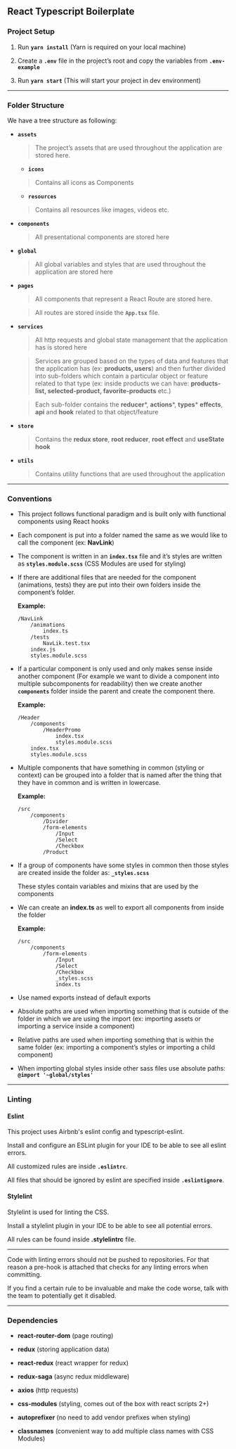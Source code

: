 ## React Typescript Boilerplate

### Project Setup

1. Run **`yarn install`** (Yarn is required on your local machine)

1. Create a **`.env`** file in the project’s root and copy the variables from **`.env-example`**

1. Run **`yarn start`** (This will start your project in dev environment)

---

### Folder Structure

We have a tree structure as following:

- **`assets`**
    > The project’s assets that are used throughout the application are stored here.

    - **`icons`**
    > Contains all icons as Components

    - **`resources`**
    > Contains all resources like images, videos etc.

- **`components`**
    > All presentational components are stored here

- **`global`**
    > All global variables and styles that are used throughout the application are stored here

- **`pages`**
    > All components that represent a React Route are stored here.
    
    > All routes are stored inside the **`App.tsx`** file.

- **`services`**
    > All http requests and global state management that the application has is stored here
    
    > Services are grouped based on the types of data and features that the application has (ex: **products, users**) and then further divided into sub-folders which contain a particular object or feature related to that type (ex: inside products we can have: **products-list, selected-product, favorite-products** etc.)
     
    > Each sub-folder contains the **reducer***, **actions***, **types*** **effects**, **api** and **hook** related to that object/feature

- **`store`**
    > Contains the **redux store**, **root reducer**, **root effect** and **useState hook**

- **`utils`**
    > Contains utility functions that are used throughout the application

---

### Conventions

- This project follows functional paradigm and is built only with functional components using React hooks

- Each component is put into a folder named the same as we would like to call the component (ex: **NavLink**)

- The component is written in an **`index.tsx`** file and it’s styles are written as **`styles.module.scss`** (CSS Modules are used for styling)

- If there are additional files that are needed for the component (animations, tests) they are put into their own folders inside the component’s folder.

    **Example:**
    ```
    /NavLink
        /animations
            index.ts
        /tests
            NavLik.test.tsx
        index.js
        styles.module.scss
    ```

- If a particular component is only used and only makes sense inside another component (For example we want to divide a component into multiple subcomponents for readability) then we create another **`components`** folder inside the parent and create the component there.

    **Example:**
    ```
    /Header
        /components
            /HeaderPromo
                index.tsx
                styles.module.scss
        index.tsx
        styles.module.scss
    ```

- Multiple components that have something in common (styling or context) can be grouped into a folder that is named after the thing that they have in common and is written in lowercase.

    **Example:**
    ```
    /src
        /components
            /Divider
            /form-elements
                /Input
                /Select
                /Checkbox
            /Product
    ```

- If a group of components have some styles in common then those styles are created inside the folder as: **`_styles.scss`**

    These styles contain variables and mixins that are used by the components
    
- We can create an **index.ts** as well to export all components from inside the folder

    **Example:**
    ```
    /src
        /components
            /form-elements
                /Input
                /Select
                /Checkbox
                _styles.scss
                index.ts
    ```

- Use named exports instead of default exports

- Absolute paths are used when importing something that is outside of the folder in which we are using the import (ex: importing assets or importing a service inside a component)

- Relative paths are used when importing something that is within the same folder (ex: importing a component’s styles or importing a child component)

- When importing global styles inside other sass files use absolute paths: **`@import '~global/styles'`**

---

### Linting

#### Eslint

This project uses Airbnb's eslint config and typescript-eslint.

Install and configure an ESLint plugin for your IDE to be able to see all eslint errors.

All customized rules are inside **`.eslintrc`**.

All files that should be ignored by eslint are specified inside **`.eslintignore`**.

#### Stylelint

Stylelint is used for linting the CSS.

Install a stylelint plugin in your IDE to be able to see all potential errors.

All rules can be found inside **.stylelintrc** file.

---

Code with linting errors should not be pushed to repositories. For that reason a pre-hook is attached that checks for any linting errors when committing.

If you find a certain rule to be invaluable and make the code worse, talk with the team to potentially get it disabled.

---

### Dependencies

- **react-router-dom** (page routing)

- **redux** (storing application data)

- **react-redux** (react wrapper for redux)

- **redux-saga** (async redux middleware)

- **axios** (http requests)

- **css-modules** (styling, comes out of the box with react scripts 2+)

- **autoprefixer** (no need to add vendor prefixes when styling)

- **classnames** (convenient way to add multiple class names with CSS Modules)
